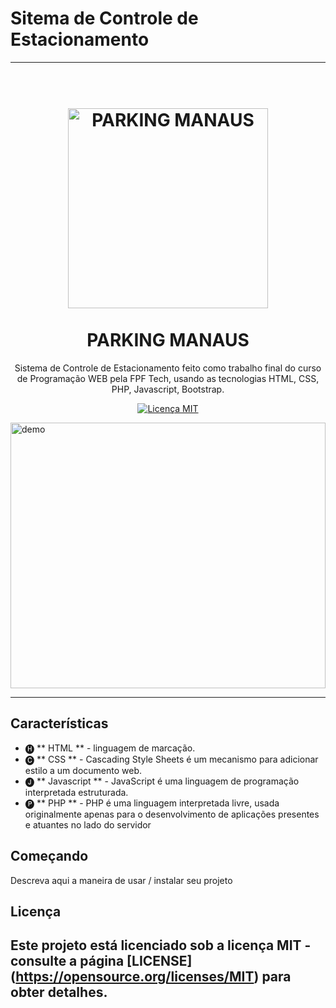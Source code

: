 # Sitema de Controle de Estacionamento

----------------------------------------------------------------------------------------------------------------------------------

<h1 align = "center">
<br>
  <img src="https://i.imgur.com/novZFIL.png" alt="PARKING MANAUS" width="320">
<br>
<br>
PARKING MANAUS
</h1>

<p align = "center"> Sistema de Controle de Estacionamento feito como trabalho final do curso de Programação WEB pela FPF Tech, usando as tecnologias HTML, CSS, PHP, Javascript, Bootstrap. </p>

<p align = "center">
  <a href="https://opensource.org/licenses/MIT">
    <img src = "https://img.shields.io/badge/License-MIT-blue.svg" alt = "Licença MIT">
  </a>
</p>

[//]: # (adicione seus gifs / imagens aqui :)
<div>
  <img src = "https://media.giphy.com/media/THfbQSQoveEAZRYWJU/giphy.gif" alt = "demo" height = "425" width="100%">
</div>

<hr />

## Características
[//]: # (adicione os recursos do seu projeto aqui :)

- 🅗 ** HTML ** - linguagem de marcação.
- 🅒 ** CSS **  - Cascading Style Sheets é um mecanismo para adicionar estilo a um documento web.
- 🅙 ** Javascript ** - JavaScript é uma linguagem de programação interpretada estruturada.
- 🅟 ** PHP ** - PHP é uma linguagem interpretada livre, usada originalmente apenas para o desenvolvimento de aplicações presentes e atuantes no lado do servidor

## Começando
	
Descreva aqui a maneira de usar / instalar seu projeto


## Licença

Este projeto está licenciado sob a licença MIT - consulte a página [LICENSE] (https://opensource.org/licenses/MIT) para obter detalhes.
----------------------------------------------------------------------------------------------------------------------------------
